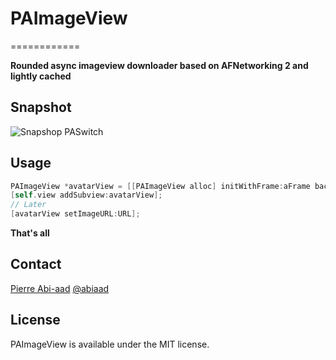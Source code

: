 # PAImageView
============

**Rounded async imageview downloader based on AFNetworking 2 and lightly cached**

## Snapshot

![Snapshop PASwitch](https://raw.github.com/abiaad/paimageview/master/snapshot.gif)

## Usage

```objective-c
PAImageView *avatarView = [[PAImageView alloc] initWithFrame:aFrame backgroundProgressColor:[UIColor whiteColor] progressColor:[UIColor lightGrayColor]];
[self.view addSubview:avatarView];
// Later
[avatarView setImageURL:URL];
```

**That's all**

## Contact

[Pierre Abi-aad](http://github.com/abiaad)
[@abiaad](https://twitter.com/abiaad)

## License

PAImageView is available under the MIT license.
